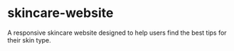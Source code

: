 # skincare-website
A responsive skincare website designed to help users find the best tips for their skin type.
